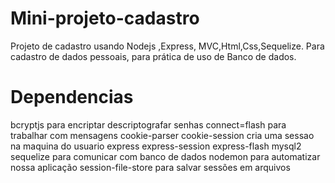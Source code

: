 # Mini-projeto-cadastro
Projeto de cadastro usando Nodejs ,Express, MVC,Html,Css,Sequelize. Para cadastro de dados pessoais, para prática de uso de Banco de dados.

# Dependencias
bcryptjs para encriptar descriptografar senhas
connect=flash para trabalhar com mensagens
cookie-parser 
cookie-session cria uma sessao na maquina do usuario
express
express-session
express-flash
mysql2 
sequelize para comunicar com banco de dados
nodemon para automatizar nossa aplicação
session-file-store para salvar sessões em arquivos
# 